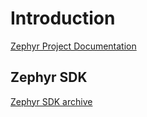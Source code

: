 # Introduction


[Zephyr Project Documentation](https://www.zephyrproject.org/doc/index.html)

## Zephyr SDK

[Zephyr SDK archive](https://nexus.zephyrproject.org/content/repositories/releases/org/zephyrproject/zephyr-sdk/)

